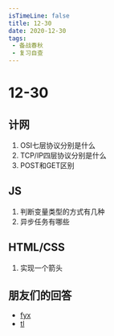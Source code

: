 ```yaml
---
isTimeLine: false
title: 12-30
date: 2020-12-30
tags:
 - 备战春秋
 - 复习自查
---
```

# 12-30

## 计网
1. OSI七层协议分别是什么
2. TCP/IP四层协议分别是什么
3. POST和GET区别


## JS
1. 判断变量类型的方式有几种
2. 异步任务有哪些


## HTML/CSS
1. 实现一个箭头

## 朋友们的回答
* [fyx](https://www.cnblogs.com/banshanliang/p/14280223.html)
* [tl](https://juejin.cn/post/6918355053132644365)

<comment/>
<tongji/>